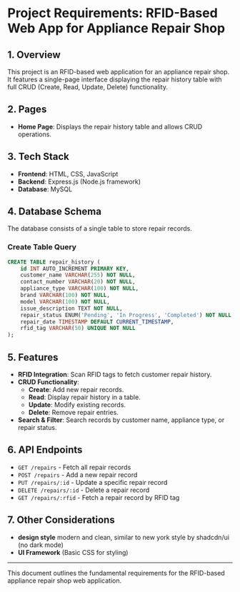 # Project Requirements: RFID-Based Web App for Appliance Repair Shop

## 1. Overview
This project is an RFID-based web application for an appliance repair shop. It features a single-page interface displaying the repair history table with full CRUD (Create, Read, Update, Delete) functionality.

## 2. Pages
- **Home Page**: Displays the repair history table and allows CRUD operations.

## 3. Tech Stack
- **Frontend**: HTML, CSS, JavaScript
- **Backend**: Express.js (Node.js framework)
- **Database**: MySQL

## 4. Database Schema
The database consists of a single table to store repair records.

### Create Table Query
```sql
CREATE TABLE repair_history (
    id INT AUTO_INCREMENT PRIMARY KEY,
    customer_name VARCHAR(255) NOT NULL,
    contact_number VARCHAR(20) NOT NULL,
    appliance_type VARCHAR(100) NOT NULL,
    brand VARCHAR(100) NOT NULL,
    model VARCHAR(100) NOT NULL,
    issue_description TEXT NOT NULL,
    repair_status ENUM('Pending', 'In Progress', 'Completed') NOT NULL DEFAULT 'Pending',
    repair_date TIMESTAMP DEFAULT CURRENT_TIMESTAMP,
    rfid_tag VARCHAR(50) UNIQUE NOT NULL
);
```

## 5. Features
- **RFID Integration**: Scan RFID tags to fetch customer repair history.
- **CRUD Functionality**:
  - **Create**: Add new repair records.
  - **Read**: Display repair history in a table.
  - **Update**: Modify existing records.
  - **Delete**: Remove repair entries.
- **Search & Filter**: Search records by customer name, appliance type, or repair status.

## 6. API Endpoints
- `GET /repairs` - Fetch all repair records
- `POST /repairs` - Add a new repair record
- `PUT /repairs/:id` - Update a specific repair record
- `DELETE /repairs/:id` - Delete a repair record
- `GET /repairs/:rfid` - Fetch a repair record by RFID tag

## 7. Other Considerations
- **design style** modern and clean, similar to new york style by shadcdn/ui (no dark mode)
- **UI Framework** (Basic CSS for styling)


---
This document outlines the fundamental requirements for the RFID-based appliance repair shop web application.